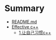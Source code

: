 # Summary

* [README.md](README.md)
* [Effective c++](Effective-c++.md)
    * [1.让自己习惯c++](first-section.md)
